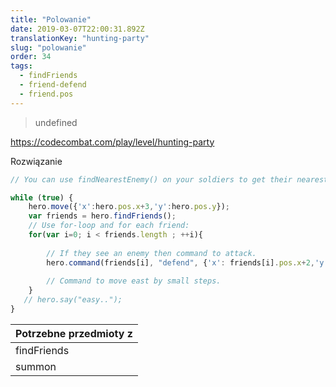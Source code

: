 ```yaml
---
title: "Polowanie"
date: 2019-03-07T22:00:31.892Z
translationKey: "hunting-party"
slug: "polowanie"
order: 34
tags:
  - findFriends
  - friend-defend
  - friend.pos
---
```


> undefined

https://codecombat.com/play/level/hunting-party

Rozwiązanie

```javascript
// You can use findNearestEnemy() on your soldiers to get their nearest enemy instead of yours.

while (true) {
    hero.move({'x':hero.pos.x+3,'y':hero.pos.y});
    var friends = hero.findFriends();
    // Use for-loop and for each friend:
    for(var i=0; i < friends.length ; ++i){
       
        // If they see an enemy then command to attack.
        hero.command(friends[i], "defend", {'x': friends[i].pos.x+2,'y': friends[i].pos.y});
        
        // Command to move east by small steps.
    }
   // hero.say("easy..");
}

```

Potrzebne przedmioty z |
--- |
findFriends |
summon |


